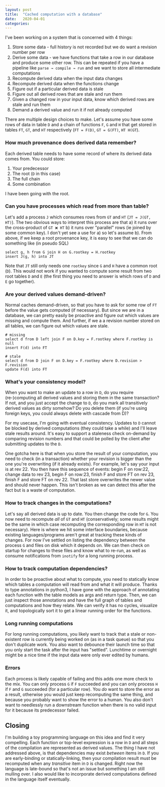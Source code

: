 ```yaml
---
layout: post
title:  "Cached computation with a database"
date:   2020-04-01
categories:
---
```


I've been working on a system that is concerned with 4 things:

1) Store some data - full history is not recorded but we do want a revision number per row
2) Derive some data - we have functions that take a row in our database and produce some other row. This can be repeated if you have a pipeline like `parse → compile → run` and we want to store all intermediate computations
3) Recompute derived data when the input data changes
4) Recompute derived data when the functions change
5) Figure out if a particular derived data is stale
6) Figure out all derived rows that are stale and run them
7) Given a changed row in your input data, know which derived rows are stale and run them
8) Demand a derived value and run it if not already computed

There are multiple design choices to make. Let's assume you have some rows of data in table `D` and a chain of functions `F`, `G` and `H` that get stored in tables `FT`, `GT`, and `HT` respectively (`FT = F(D)`, `GT = G(FT)`, `HT H(GT`).

### How much provenance does derived data remember?

Each derived table needs to have some record of where its derived data comes from. You could store:
1) Your predecessor
2) The root (`D` in this case)
3) The full chain
4) Some combination

I have been going with the root.

### Can you have processes which read from more than table?

Let's add a process `J` which consumes rows from `GT` and `HT` (`JT = J(GT, HT)`). The two obvious ways to interpret this process are that a) it runs over the cross-product of `GT ❌ HT` b) it runs over "parallel" rows (ie joined by some common key). I don't yet see a use for a) so let's assume b). From above, if we keep a root provenance key, it is easy to see that we can do something like (in pseudo SQL)

```
select g, h from G join H on G.rootkey = H.rootkey
insert J(g, h) into JT
```

Note that `JT` still only needs one `rootkey` since `G` and `H` have a common root (`D`). This would not work if you wanted to compute some result from two root tables `D` and `E` (the first thing you need to answer is which rows of `D` and `E` go together).

### Are your derived values demand-driven?

Normal caches demand-driven, so that you have to ask for some row of `FT` before the value gets computed (if necessary). But since we are in a database, we can pretty easily be proactive and figure out which values are missing and compute them. And further, if we a a revision number stored on all tables, we can figure out which values are stale.

```
# missing
select d from D left join F on D.key = F.rootkey where F.rootkey is null
insert F(d) into FT

# stale
select d from D join F on D.key = F.rootkey where D.revision > F.revision
update F(d) into FT
```

### What's your consistency model?

When you want to make an update to a row in `D`, do you require (re-)computing all derived values and storing them in the same transaction? If not, and you just accept the change to `D`, do you mark all transitively derived values as dirty somehow? Do you delete them (if you're using foreign keys, you could always delete with cascade from D)?

For my usecase, I'm going with eventual consistency. Updates to `D` cannot be blocked by derived computations (they could take a while) and I'll leave stale results around. It's easy to support a staleness check on-demand by comparing revision numbers and that could be polled by the client after submitting updates to the `D`.

One gotcha here is that when you store the result of your computation, you need to check (in a transaction) whether your revision is bigger than the one you're overwriting (if it already exists). For example, let's say your input is at rev 22. You then have this sequence of events: begin F on row:22, change data to rev 23, begin F on row:23, finish F and store FT on rev 23, finish F and store FT on rev 22. That last store overwrites the newer value and should never happen. This isn't broken as we can detect this after the fact but is a waste of computation.

### How to track changes in the computations?

Let's say all derived data is up to date. You then change the code for `G`. You now need to recompute *all* of `GT` and `HT` (conservatively; some results might be the same in which case recomputing the corresponding row in `HT` is not necessary). Here is where we hit some interface boundaries, because existing languages/programs aren't great at tracking these kinds of changes. For now I've settled on listing the dependency between the process `G` and files on disk which it depends on. We can then check on startup for changes to these files and know what to re-run, as well as consume notifications from `inotify` for a long running process.

### How to track computation dependencies?

In order to be proactive about what to compute, you need to statically know which tables a computation will read from and what it will produce. Thanks to type annotations in python3, I have gone with the approach of annotating each function with the table models as args and return type. Then, we can just inspect those annotations and have the full graph of tables and computations and how they relate. We can verify it has no cycles, visualize it, and topologically sort it to get a linear running order for the functions.

### Long running computations

For long running computations, you likely want to track that a stale or non-existent row is currently being worked on (as in a task queue) so that you don't duplicate work. You also want to debounce their launch time so that you only start the task after the input has "settled". Lunchtime or overnight might be a nice time if the input data were only ever edited by humans.

### Errors

Each process is likely capable of failing and this adds one more check to the mix. You can only process `G` if `F` succeeded and you can only process `H` if `F` and `G` succeeded (for a particular row). You *do* want to store the error as a result, otherwise you would just keep recomputing the same thing, and because you probably want to show the error to a human. You also don't want to needlessly run a downstream function when there is no valid input for it because its predecessor failed.

## Closing

I'm building a toy programming language on this idea and find it very compelling. Each function or top-level expression is a row in `D` and all steps of the compilation are represented as derived values. The thing I have not addressed above, is that dependencies may exist *between* items in `D`. If you are early-binding or statically-linking, then your compilation result must be recomputed when any *transitive* item in `D` is changed. Right now the language is late-bound so that's not an issue but something I am still mulling over. I also would like to incorporate derived computations defined in the language itself eventually.
